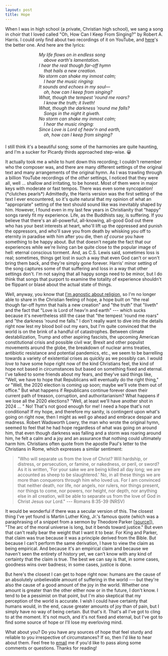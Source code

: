 ```yaml
---
layout: post
title: Hope
---
```


When I was in high school (a private, Christian high school), we sang a song in choir that I loved called "Oh, How Can I Keep From Singing?" by Robert A. Harris. I could only find about two recordings of it on YouTube, and [here](https://www.youtube.com/watch?v=MVoAdaRLiaA)'s the better one. And here are the lyrics:

<div style="text-align: center; margin-bottom: 1.5em;">
  <div style="display: inline-block; text-align: left;">
    <i>
      My life flows on in endless song<br>
      &nbsp;&nbsp;&nbsp;&nbsp;above earth's lamentation.<br>
      I hear the real though far-off hymn<br>
      &nbsp;&nbsp;&nbsp;&nbsp;that hails a new creation.<br>
      No storm can shake my inmost calm;<br>
      &nbsp;&nbsp;&nbsp;&nbsp;I hear the music ringing:<br>
      It sounds and echoes in my soul—<br>
      &nbsp;&nbsp;&nbsp;&nbsp;oh, how can I keep from singing?<br>
      What, though the tempest 'round me roars?<br>
      &nbsp;&nbsp;&nbsp;&nbsp;I know the truth; it liveth!<br>
      What, though the darkness 'round me falls?<br>
      &nbsp;&nbsp;&nbsp;&nbsp;Songs in the night it giveth.<br>
      No storm can shake my inmost calm;<br>
      &nbsp;&nbsp;&nbsp;&nbsp;I hear the music ringing:<br>
      Since Love is Lord of heav'n and earth,<br>
      &nbsp;&nbsp;&nbsp;&nbsp;oh, how can I keep from singing?<br>
    </i>
  </div>
</div>

I still think it's a beautiful song; some of the harmonies are quite haunting, and I'm a sucker for Picardy thirds approached step-wise. 😀

It actually took me a while to hunt down this recording; I couldn't remember who the composer was, and there are many different settings of the original text and many arrangements of the original hymn. As I was trawling through a billion YouTube recordings of the _other_ settings, I noticed that they were all, well ... shallow and irritating, to be honest. Most of them were in major keys with moderate or fast tempos. There was even some syncopation! (\*clutches pearls\*) Admittedly, the Harris version was the first setting of the text I ever encountered, so it's quite natural that my opinion of what an "appropriate" setting of the text should sound like was inevitably shaped by him. However, I found even in my last few years in Christianity that "happy" songs rarely fit my experience. Life, as the Buddhists say, is suffering. If you believe that there's an all-powerful, all-knowing, all-good God out there who has your best interests at heart, who'll lift up the oppressed and punish the oppressors, and who'll save you from death by whisking you off to eternity in paradise with him after you die, then _of course_ you have something to be happy about. But that doesn't negate the fact that our experiences while we're living can be quite close to the popular image of hell: eternal conscious torment. And, as C.S. Lewis said, sometimes loss is real; sometimes, things get lost in such a way that even God can't or won't bring them back, and they're simply gone forever. Harris' minor setting of the song captures some of that suffering and loss in a way that other settings don't. I'm not saying that all happy songs need to be minor, but I do think that songs that purport to examine the totality of experience shouldn't be flippant or blasé about the actual state of things.

Well, anyway, you know that [I'm agnostic about religion](/blog/2018/07/13/The-Second-Goodbye), so I'm no longer able to share in the Christian feeling of hope, a hope built on "the real though far-off hymn that hails a new creation" and "the truth" that "liveth" and the fact that "Love is Lord of heav'n and earth" --- which sucks because it's nevertheless still the case that "the tempest 'round me roars" and "the darkness 'round me falls." I don't really want to dive into the details right now lest my blood boil out my ears, but I'm quite convinced that the world is on the brink of a handful of catastrophes. Between climate destabilization, Trump and other aspiring fascists, the upcoming American constitutional crisis and possible civil war, Brexit and other populist movements around the globe, the breakdown of nuclear arms treaties, antibiotic resistance and potential pandemics, etc., we seem to be barrelling towards a variety of existential crises as quickly as we possibly can. I would _love_ to have some hope right now of the kind Christians feel, the kind of hope not based in circumstances but based on something fixed and eternal. I've talked to some friends about my fears, and they've said things like, "Well, we have to hope that Republicans will eventually do the right thing," or "Well, the 2020 election is coming up soon; maybe we'll vote them out of office." But what happens if Republicans continue forever down their current path of treason, corruption, and authoritarianism? What happens if we lose all the 2020 elections? "Well, at least we'll have another shot in 2024 ... " No! That's not good enough for me! I need a hope that's not conditional! If my hope, and therefore my sanity, is contingent upon what's going on right now, then I might as well go ahead and embrace despair and madness. Robert Wadsworth Lowry, the man who wrote the original hymn, seemed to feel that he had hope regardless of what was going on around him, that even though darkness was falling and a storm was roaring around him, he felt a calm and a joy and an assurance that nothing could ultimately harm him. Christians often quote from the apostle Paul's letter to the Christians in Rome, which expresses a similar sentiment:

> "Who will separate us from the love of Christ? Will hardship, or distress, or persecution, or famine, or nakedness, or peril, or sword? As it is written, 'For your sake we are being killed all day long; we are accounted as sheep to be slaughtered.' No, in all these things we are more than conquerors through him who loved us. For I am convinced that neither death, nor life, nor angels, nor rulers, nor things present, nor things to come, nor powers, nor height, nor depth, nor anything else in all creation, will be able to separate us from the love of God in Christ Jesus our Lord."  --- Romans 8:35-39 (NRSV)

It would be wonderful if there was a secular version of this. The closest thing I've yet found is Martin Luther King, Jr.'s famous quote (which was a paraphrasing of a snippet from a sermon by Theodore Parker [[source](https://www.huffpost.com/entry/opinion-smith-obama-king_n_5a5903e0e4b04f3c55a252a4)]), "The arc of the moral universe is long, but it bends toward justice." But even that can't really bear the weight that I want it to bear. For King and Parker, that claim was true because it was a principle derived from the Bible. But because I can't perform the same derivation, I have to view the claim as being empirical. And because it's an empirical claim and because we haven't seen the entirety of history yet, we can't know with any kind of certainty that the claim is true. The best we can say is that, in some cases, goodness wins over badness; in some cases, justice is done.

But here's the closest I can get to hope right now: humans are the cause of an absolutely unbelievable amount of suffering in the world --- but they're also the cause of a good amount of the joy in the world. Whether one amount is greater than the other either now or in the future, I don't know. I tend to be a pessimist on that point, but I'm also skeptical that my perception of the world is accurate. I wish I could have certainty that humans would, in the end, cause greater amounts of joy than of pain, but I simply have no way of being certain. But that's it. That's all I've got to cling to at the moment. It's not much, and it's not fixed and eternal, but I've got to find some source of hope or I'll lose my everloving mind.

What about you? Do you have any sources of hope that feel sturdy and reliable to you irrespective of circumstances? If so, then I'd like to hear about them. Feel free to <a href="mailto:josh@ameyama.com">email</a> me if you'd like to pass along some comments or questions. Thanks for reading!